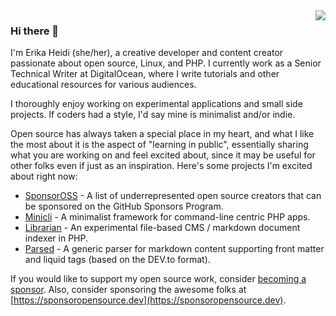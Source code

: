 <img src="https://github.com/erikaheidi/erikaheidi/blob/master/erika_illustrated_avatar.png" align="right">

### Hi there 👋
I'm Erika Heidi (she/her), a creative developer and content creator passionate about open source, Linux, and PHP. I currently work as a Senior Technical Writer at DigitalOcean, where I write tutorials and other educational resources for various audiences.

I thoroughly enjoy working on experimental applications and small side projects. If coders had a style, I'd say mine is minimalist and/or indie.

Open source has always taken a special place in my heart, and what I like the most about it is the aspect of "learning in public", essentially sharing what you are working on and feel excited about, since it may be useful for other folks even if just as an inspiration. Here's some projects I'm excited about right now:

- [SponsorOSS](https://github.com/erikaheidi/sponsoross) - A list of underrepresented open source creators that can be sponsored on the GitHub Sponsors Program.
- [Minicli](https://github.com/minicli/minicli) - A minimalist framework for command-line centric PHP apps.
- [Librarian](https://github.com/librarianphp/librarian) - An experimental file-based CMS / markdown document indexer in PHP.
- [Parsed](https://github.com/erikaheidi/parsed) - A generic parser for markdown content supporting front matter and liquid tags (based on the DEV.to format). 

If you would like to support my open source work, consider [becoming a sponsor](https://github.com/sponsors/erikaheidi). Also, consider sponsoring the awesome folks at [https://sponsoropensource.dev](https://sponsoropensource.dev).

<!--
**erikaheidi/erikaheidi** is a ✨ _special_ ✨ repository because its `README.md` (this file) appears on your GitHub profile.

Here are some ideas to get you started:

- 🔭 I’m currently working on ...
- 🌱 I’m currently learning ...
- 👯 I’m looking to collaborate on ...
- 🤔 I’m looking for help with ...
- 💬 Ask me about ...
- 📫 How to reach me: ...
- 😄 Pronouns: ...
- ⚡ Fun fact: ...
-->

